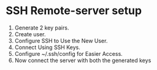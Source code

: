 # SSH Remote-server setup
1. Generate 2 key pairs.
2. Create user.
3. Configure SSH to Use the New User.
4. Connect Using SSH Keys.
5. Configure ~/.ssh/config for Easier Access.
6. Now connect the server with both the generated keys
